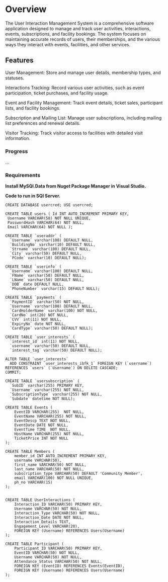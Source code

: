 <h1>Overview</h1>

The User Interaction Management System is a comprehensive software application designed to manage and track user activities, interactions, events, subscriptions, and facility bookings. The system focuses on maintaining accurate records of users, their memberships, and the various ways they interact with events, facilities, and other services. 


<h2>Features</h2>

User Management: Store and manage user details, membership types, and statuses.

Interactions Tracking: Record various user activities, such as event participation, ticket purchases, and facility usage.

Event and Facility Management: Track event details, ticket sales, participant lists, and facility bookings.

Subscription and Mailing List: Manage user subscriptions, including mailing list preferences and renewal details.

Visitor Tracking: Track visitor access to facilities with detailed visit information.


<h3>Progress</h3>

...

<h3>Requirements</h3>

**Install MySQl.Data from Nuget Package Manager in Visual Studio.**

**Code to run in SQl Server.**

```
CREATE DATABASE usercred; USE usercred;

CREATE TABLE users ( Id INT AUTO_INCREMENT PRIMARY KEY,
 Username VARCHAR(50) NOT NULL UNIQUE,
 PasswordHash VARCHAR(64) NOT NULL,
 Email VARCHAR(64) NOT NULL );

CREATE TABLE `useraddr` (
  `Username` varchar(100) DEFAULT NULL,
  `BuildingNo` varchar(10) DEFAULT NULL,
  `Strname` varchar(100) DEFAULT NULL,
  `City` varchar(50) DEFAULT NULL,
  `PCode` varchar(10) DEFAULT NULL);

CREATE TABLE `userinfo` (
  `Username` varchar(100) DEFAULT NULL,
  `FName` varchar(50) DEFAULT NULL,
  `LName` varchar(50) DEFAULT NULL,
  `DOB` date DEFAULT NULL,
  `PhoneNumber` varchar(15) DEFAULT NULL);

CREATE TABLE `payments` (
  `PaymentID` varchar(50) NOT NULL,
  `Username` varchar(100) DEFAULT NULL,
  `CardHolderName` varchar(100) NOT NULL,
  `CardNo` int(20) NOT NULL,
  `CVV` int(11) NOT NULL,
  `ExpiryNo` date NOT NULL,
  `CardType` varchar(50) DEFAULT NULL);

CREATE TABLE `user_interests` (
  `interest_id` int(11) NOT NULL,
  `username` varchar(50) DEFAULT NULL,
  `interest_tag` varchar(50) DEFAULT NULL);

ALTER TABLE `user_interests`
  ADD CONSTRAINT `user_interests_ibfk_1` FOREIGN KEY (`username`) REFERENCES `users` (`Username`) ON DELETE CASCADE;
COMMIT;

CREATE TABLE `usersubscription` (
  `SubID` varchar(255) PRIMARY KEY,
  `Username` varchar(255) NOT NULL,
  `SubscriptionType` varchar(255) NOT NULL,
  `Subdate` datetime NOT NULL);

CREATE TABLE Events (
    EventID VARCHAR(255)  NOT NULL,
    EventName VARCHAR(255) NOT NULL,
    EventDescp TEXT NOT NULL,
    EventDate DATE NOT NULL,
    EventTime TIME  NOT NULL,
    HostName VARCHAR(255) NOT NULL,
    TicketPrice INT NOT NULL
);

CREATE TABLE Members (
    member_id INT AUTO_INCREMENT PRIMARY KEY,
    username VARCHAR(50),
    first_name VARCHAR(50) NOT NULL,
    last_name VARCHAR(50) NOT NULL,
    subscription_type VARCHAR(50) DEFAULT 'Community Member',
    email VARCHAR(100) NOT NULL UNIQUE,
    ph_no VARCHAR(15)
);


CREATE TABLE UserInteractions (
    Interaction_ID VARCHAR(50) PRIMARY KEY,
    Username VARCHAR(50) NOT NULL,
    Interaction_Type VARCHAR(50) NOT NULL,
    Interaction_Date DATE NOT NULL,
    Interaction_Details TEXT,
    Engagement_Level VARCHAR(20),
    FOREIGN KEY (Username) REFERENCES Users(Username)
);

CREATE TABLE Participant (
    Participant_ID VARCHAR(50) PRIMARY KEY,
    EventID VARCHAR(50) NOT NULL,
    Username VARCHAR(50) NOT NULL,
    Attendance_Status VARCHAR(50) NOT NULL,
    FOREIGN KEY (EventID) REFERENCES Events(EventID),
    FOREIGN KEY (Username) REFERENCES Users(Username)
);



```

